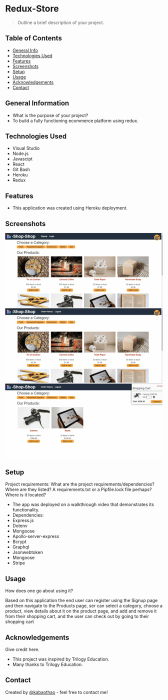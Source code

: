 # Redux-Store

> Outline a brief description of your project.


> <!-- If you have the project hosted somewhere, include the link here. -->

## Table of Contents

- [General Info](#general-information)
- [Technologies Used](#technologies-used)
- [Features](#features)
- [Screenshots](#screenshots)
- [Setup](#setup)
- [Usage](#usage)
- [Acknowledgements](#acknowledgements)
- [Contact](#contact)
<!-- * [License](#license) -->

## General Information

- What is the purpose of your project?
- To build a fully functioning ecommerce platform using redux.

<!-- You don't have to answer all the questions - just the ones relevant to your project. -->

## Technologies Used

- Visual Studio
- Node.js
- Javascipt
- React
- Git Bash
- Heroku
- Redux

## Features

- This application was created using Heroku deployment. 


## Screenshots

![Example screenshot](https://github.com/kabaothao/Redux-Store/blob/main/Assets/22-state-homework-demo-01.gif)
![Example screenshot](https://github.com/kabaothao/Redux-Store/blob/main/Assets/22-state-homework-demo-02.gif)
![Example screenshot](https://github.com/kabaothao/Redux-Store/blob/main/Assets/22-state-homework-demo-03.gif)


<!-- If you have screenshots you'd like to share, include them here. -->

## Setup

Project requirements:
What are the project requirements/dependencies? Where are they listed? A requirements.txt or a Pipfile.lock file perhaps? Where is it located?

- The app was deployed on a walkthrough video that demonstrates its functionality.
- Dependencies:
- Express.js
- Dotenv
- Mongoose
- Apollo-server-express
- Bcrypt
- Graphql
- Jsonwebtoken
- Mongoose
- Stripe


## Usage

How does one go about using it?

Based on this application the end user can register using the Signup page and then navigate to the Products page, ser can select a category, choose a product, view details about it on the product page, and add and remove it from their shopping cart, and the user can check out by going to their shopping cart


## Acknowledgements

Give credit here.

- This project was inspired by Trilogy Education.
- Many thanks to Trilogy Education.

## Contact

Created by [@kabaothao](https://github.com/kabaothao) - feel free to contact me!

<!-- Optional -->
<!-- ## License -->
<!-- This project is open source and available under the [... License](). -->

<!-- You don't have to include all sections - just the one's relevant to your project -->
